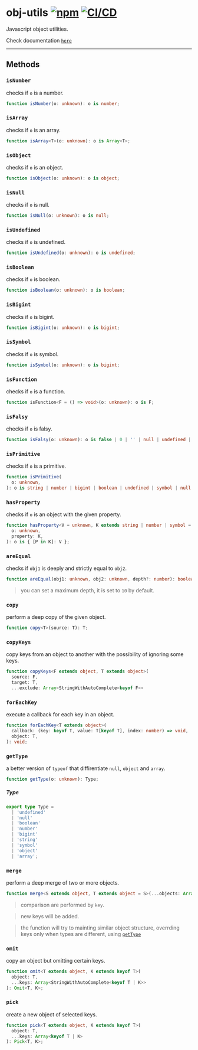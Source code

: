 # obj-utils [![npm](https://img.shields.io/npm/v/@riadh-adrani/obj-utils?obj=blue)](https://www.npmjs.com/package/@riadh-adrani/obj-utils) [![CI/CD](https://github.com/RiadhAdrani/obj-utils/actions/workflows/checks.yml/badge.svg)](https://github.com/RiadhAdrani/obj-utils/actions/workflows/checks.yml)

Javascript object utilities.

Check documentation [`here`](https://riadhadrani.github.io/utils/object.html)

---

## Methods

### `isNumber`

checks if `o` is a number.

```ts
function isNumber(o: unknown): o is number;
```

### `isArray`

checks if `o` is an array.

```ts
function isArray<T>(o: unknown): o is Array<T>;
```

### `isObject`

checks if `o` is an object.

```ts
function isObject(o: unknown): o is object;
```

### `isNull`

checks if `o` is null.

```ts
function isNull(o: unknown): o is null;
```

### `isUndefined`

checks if `o` is undefined.

```ts
function isUndefined(o: unknown): o is undefined;
```

### `isBoolean`

checks if `o` is boolean.

```ts
function isBoolean(o: unknown): o is boolean;
```

### `isBigint`

checks if `o` is bigint.

```ts
function isBigint(o: unknown): o is bigint;
```

### `isSymbol`

checks if `o` is symbol.

```ts
function isSymbol(o: unknown): o is bigint;
```

### `isFunction`

checks if `o` is a function.

```ts
function isFunction<F = () => void>(o: unknown): o is F;
```

### `isFalsy`

checks if `o` is falsy.

```ts
function isFalsy(o: unknown): o is false | 0 | '' | null | undefined | null;
```

### `isPrimitive`

checks if `o` is a primitive.

```ts
function isPrimitive(
  o: unknown,
): o is string | number | bigint | boolean | undefined | symbol | null;
```

### `hasProperty`

checks if `o` is an object with the given property.

```ts
function hasProperty<V = unknown, K extends string | number | symbol = string>(
  o: unknown,
  property: K,
): o is { [P in K]: V };
```

### `areEqual`

checks if `obj1` is deeply and strictly equal to `obj2`.

```ts
function areEqual(obj1: unknown, obj2: unknown, depth?: number): boolean;
```

> you can set a maximum depth, it is set to `10` by default.

### `copy`

perform a deep copy of the given object.

```ts
function copy<T>(source: T): T;
```

### `copyKeys`

copy keys from an object to another with the possibility of ignoring some keys.

```ts
function copyKeys<F extends object, T extends object>(
  source: F,
  target: T,
  ...exclude: Array<StringWithAutoComplete<keyof F>>
```

### `forEachKey`

execute a callback for each key in an object.

```ts
function forEachKey<T extends object>(
  callback: (key: keyof T, value: T[keyof T], index: number) => void,
  object: T,
): void;
```

### `getType`

a better version of `typeof` that diffirentiate `null`, `object` and `array`.

```ts
function getType(o: unknown): Type;
```

##### Type

```ts
export type Type =
  | 'undefined'
  | 'null'
  | 'boolean'
  | 'number'
  | 'bigint'
  | 'string'
  | 'symbol'
  | 'object'
  | 'array';
```

### `merge`

perform a deep merge of two or more objects.

```ts
function merge<S extends object, T extends object = S>(...objects: Array<S>): T;
```

> comparison are performed by `key`.

> new keys will be added.

> the function will try to mainting similar object structure, overrding keys only when types are different, using [`getType`](#gettype)

### `omit`

copy an object but omitting certain keys.

```ts
function omit<T extends object, K extends keyof T>(
  object: T,
  ...keys: Array<StringWithAutoComplete<keyof T | K>>
): Omit<T, K>;
```

### `pick`

create a new object of selected keys.

```ts
function pick<T extends object, K extends keyof T>(
  object: T,
  ...keys: Array<keyof T | K>
): Pick<T, K>;
```
